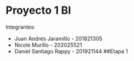 # Proyecto 1 BI
Integrantes:
- Juan Andrés Jaramillo - 201821305
- Nicole Murillo - 202025521
- Daniel Santiago Rappy - 201921144
##Etapa 1
